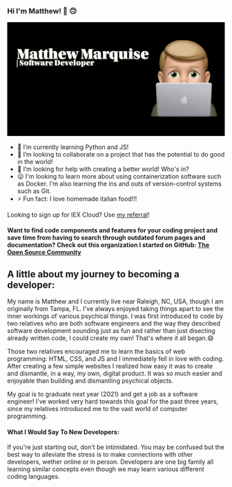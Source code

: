 ### Hi I'm Matthew! 👋 🙃

![Matthew's Profile Image](https://github.com/MattMarquise/MattMarquise/blob/master/profileimage.png)
<!--
**MattMarquise/MattMarquise** is a ✨ _special_ ✨ repository because its `README.md` (this file) appears on your GitHub profile.-->
 <!-- - 🔭 I’m currently working on... -->
  - 🌱 I’m currently learning Python and JS!
  - 👯 I’m looking to collaborate on a project that has the potential to do good in the world!
  - 🤔 I’m looking for help with creating a better world! Who's in?
  - 😛 I'm looking to learn more about using containerization software such as Docker. I'm also learning the ins and outs of version-control systems such as Git.
  - ⚡ Fun fact: I love homemade italian food!!!
 <!-- - 💬 Ask me about... -->
 <!-- - 📫 How to reach me: ...-->
 <!-- - 😄 Pronouns: ...-->
Looking to sign up for IEX Cloud? Use [my referral](https://iexcloud.io/s/f9b40f68)!


#### Want to find code components and features for your coding project and save time from having to search through outdated forum pages and documentation? Check out this organization I started on GitHub: [The Open Source Community](https://github.com/The-Open-Source-Community)

## A little about my journey to becoming a developer:


My name is Matthew and I currently live near Raleigh, NC, USA, though I am originally from Tampa, FL. I've always enjoyed taking things apart to see the inner workings of various psychical things. I was first introduced to code by two relatives who are both software engineers and the way they described software development sounding just as fun and rather than just disecting already written code, I could create my own! That's where it all began.😄

Those two relatives encouraged me to learn the basics of web programming: HTML, CSS, and JS and I immediately fell in love with coding. After creating a few simple websites I realized how easy it was to create and dismantle, in a way, my own, digital product. It was so much easier and enjoyable than building and dismantling psychical objects.

My goal is to graduate next year (2021) and get a job as a software engineer! I've worked very hard towards this goal for the past three years, since my relatives introduced me to the vast world of computer programming. 

#### What I Would Say To New Developers:
If you're just starting out, don't be intimidated. You may be confused but the best way to alleviate the stress is to make connections with other developers, wether online or in person. Developers are one big family all learning similar concepts even though we may learn various different coding languages.
